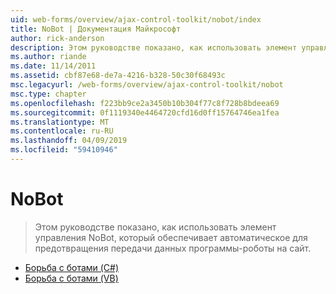 ```yaml
---
uid: web-forms/overview/ajax-control-toolkit/nobot/index
title: NoBot | Документация Майкрософт
author: rick-anderson
description: Этом руководстве показано, как использовать элемент управления NoBot, который обеспечивает автоматическое для предотвращения передачи данных программы-роботы на сайт.
ms.author: riande
ms.date: 11/14/2011
ms.assetid: cbf87e68-de7a-4216-b328-50c30f68493c
msc.legacyurl: /web-forms/overview/ajax-control-toolkit/nobot
msc.type: chapter
ms.openlocfilehash: f223bb9ce2a3450b10b304f77c8f728b8bdeea69
ms.sourcegitcommit: 0f1119340e4464720cfd16d0ff15764746ea1fea
ms.translationtype: MT
ms.contentlocale: ru-RU
ms.lasthandoff: 04/09/2019
ms.locfileid: "59410946"
---
```

# <a name="nobot"></a>NoBot

> Этом руководстве показано, как использовать элемент управления NoBot, который обеспечивает автоматическое для предотвращения передачи данных программы-роботы на сайт.


- [Борьба с ботами (C#)](fighting-bots-cs.md)
- [Борьба с ботами (VB)](fighting-bots-vb.md)
